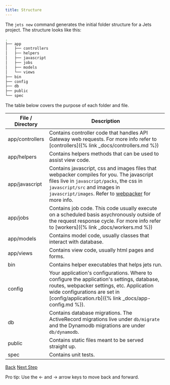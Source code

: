```yaml
---
title: Structure
---
```


The `jets new` command generates the initial folder structure for a Jets project. The structure looks like this:

```sh
.
├── app
│   ├── controllers
│   ├── helpers
│   ├── javascript
│   ├── jobs
│   ├── models
│   └── views
├── bin
├── config
├── db
├── public
└── spec
```

The table below covers the purpose of each folder and file.

File / Directory  | Description
------------- | -------------
app/controllers  | Contains controller code that handles API Gateway web requests. For more info refer to [controllers]({% link _docs/controllers.md %})
app/helpers  | Contains helpers methods that can be used to assist view code.
app/javascript  | Contains javascript, css and images files that webpacker compiles for you. The javascript files live in `javascript/packs`, the css in `javascript/src` and images in `javascript/images`. Refer to [webpacker](https://github.com/rails/webpacker) for more info.
app/jobs  | Contains job code. This code usually execute on a scheduled basis asychronously outside of the request response cycle.  For more info refer to [workers]({% link _docs/workers.md %})
app/models  | Contains model code, usually classes that interact with database.
app/views  | Contains view code, usually html pages and forms.
bin  | Contains helper executables that helps jets run.
config  | Your application's configurations. Where to configure the application's settings, database, routes, webpacker settings, etc.  Application wide configurations are set in [config/application.rb]({% link _docs/app-config.md %}).
db  | Contains database migrations. The ActiveRecord migrations live under `db/migrate` and the Dynamodb migrations are under `db/dynamodb`.
public  | Contains static files meant to be served straight up.
spec | Contains unit tests.

<a id="prev" class="btn btn-basic" href="{% link _docs/install.md %}">Back</a>
<a id="next" class="btn btn-primary" href="{% link _docs/local-server.md %}">Next Step</a>
<p class="keyboard-tip">Pro tip: Use the <- and -> arrow keys to move back and forward.</p>
